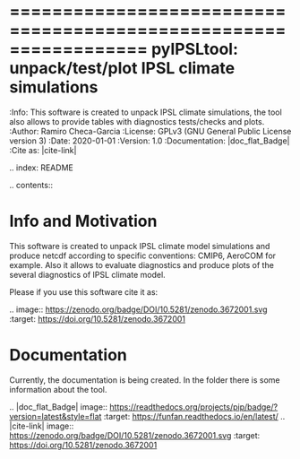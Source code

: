 
=================================================================
pyIPSLtool: unpack/test/plot IPSL climate simulations
=================================================================

:Info: This software is created to unpack IPSL climate simulations, the tool also allows to provide tables with diagnostics tests/checks and plots.
:Author: Ramiro Checa-Garcia
:License: GPLv3 (GNU General Public License version 3)
:Date: 2020-01-01
:Version: 1.0
:Documentation: |doc_flat_Badge|
:Cite as: |cite-link|

.. index: README

.. contents::


Info and Motivation
=====================

This software is created to unpack IPSL climate model simulations
and produce netcdf according to specific conventions: CMIP6, AeroCOM for example.
Also it allows to evaluate diagnostics and produce plots of the
several diagnostics of IPSL climate model.

Please if you use this software cite it as:

.. image:: https://zenodo.org/badge/DOI/10.5281/zenodo.3672001.svg
   :target: https://doi.org/10.5281/zenodo.3672001

Documentation
=============

Currently, the documentation is being created. In the folder there is some information 
about the tool.

.. |doc_flat_Badge| image:: https://readthedocs.org/projects/pip/badge/?version=latest&style=flat
                    :target: https://funfan.readthedocs.io/en/latest/
.. |cite-link| image:: https://zenodo.org/badge/DOI/10.5281/zenodo.3672001.svg
               :target: https://doi.org/10.5281/zenodo.3672001


